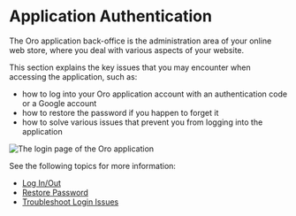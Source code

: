 <a id="user-guide-log-in"></a>

# Application Authentication

The Oro application back-office is the administration area of your online web store, where you deal with various aspects of your website.

This section explains the key issues that you may encounter when accessing the application, such as:

* how to log into your Oro application account with an authentication code or a Google account
* how to restore the password if you happen to forget it
* how to solve various issues that prevent you from logging into the application

![The login page of the Oro application](user/img/getting_started/app_authentication/login_main_page.png)

See the following topics for more information:

* [Log In/Out](log-in-out.md)
* [Restore Password](restore-password.md)
* [Troubleshoot Login Issues](troubleshooting.md)
